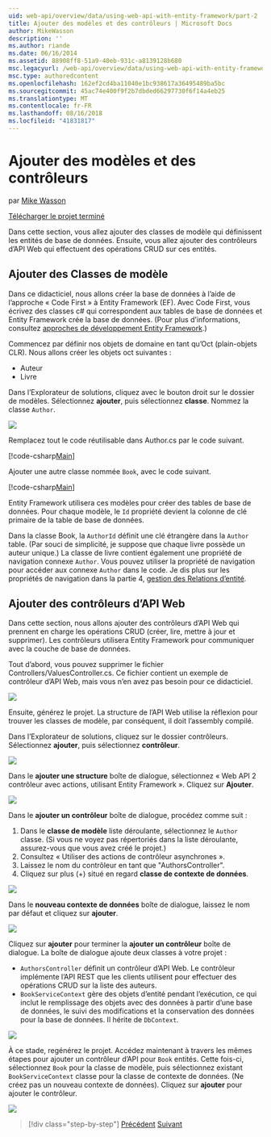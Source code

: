 ```yaml
---
uid: web-api/overview/data/using-web-api-with-entity-framework/part-2
title: Ajouter des modèles et des contrôleurs | Microsoft Docs
author: MikeWasson
description: ''
ms.author: riande
ms.date: 06/16/2014
ms.assetid: 88908ff8-51a9-40eb-931c-a8139128b680
msc.legacyurl: /web-api/overview/data/using-web-api-with-entity-framework/part-2
msc.type: authoredcontent
ms.openlocfilehash: 162ef2cd4ba11040e1bc938617a36495489ba5bc
ms.sourcegitcommit: 45ac74e400f9f2b7dbded66297730f6f14a4eb25
ms.translationtype: MT
ms.contentlocale: fr-FR
ms.lasthandoff: 08/16/2018
ms.locfileid: "41831817"
---
```

<a name="add-models-and-controllers"></a>Ajouter des modèles et des contrôleurs
====================
par [Mike Wasson](https://github.com/MikeWasson)

[Télécharger le projet terminé](https://github.com/MikeWasson/BookService)

Dans cette section, vous allez ajouter des classes de modèle qui définissent les entités de base de données. Ensuite, vous allez ajouter des contrôleurs d’API Web qui effectuent des opérations CRUD sur ces entités.

## <a name="add-model-classes"></a>Ajouter des Classes de modèle

Dans ce didacticiel, nous allons créer la base de données à l’aide de l’approche « Code First » à Entity Framework (EF). Avec Code First, vous écrivez des classes c# qui correspondent aux tables de base de données et Entity Framework crée la base de données. (Pour plus d’informations, consultez [approches de développement Entity Framework](https://msdn.microsoft.com/library/ms178359%28v=vs.110%29.aspx#dbfmfcf).)

Commencez par définir nos objets de domaine en tant qu’Oct (plain-objets CLR). Nous allons créer les objets oct suivantes :

- Auteur
- Livre

Dans l’Explorateur de solutions, cliquez avec le bouton droit sur le dossier de modèles. Sélectionnez **ajouter**, puis sélectionnez **classe**. Nommez la classe `Author`.

![](part-2/_static/image1.png)

Remplacez tout le code réutilisable dans Author.cs par le code suivant.

[!code-csharp[Main](part-2/samples/sample1.cs)]

Ajouter une autre classe nommée `Book`, avec le code suivant.

[!code-csharp[Main](part-2/samples/sample2.cs)]

Entity Framework utilisera ces modèles pour créer des tables de base de données. Pour chaque modèle, le `Id` propriété devient la colonne de clé primaire de la table de base de données.

Dans la classe Book, la `AuthorId` définit une clé étrangère dans la `Author` table. (Par souci de simplicité, je suppose que chaque livre possède un auteur unique.) La classe de livre contient également une propriété de navigation connexe `Author`. Vous pouvez utiliser la propriété de navigation pour accéder aux connexe `Author` dans le code. Je dis plus sur les propriétés de navigation dans la partie 4, [gestion des Relations d’entité](part-4.md).

## <a name="add-web-api-controllers"></a>Ajouter des contrôleurs d’API Web

Dans cette section, nous allons ajouter des contrôleurs d’API Web qui prennent en charge les opérations CRUD (créer, lire, mettre à jour et supprimer). Les contrôleurs utilisera Entity Framework pour communiquer avec la couche de base de données.

Tout d’abord, vous pouvez supprimer le fichier Controllers/ValuesController.cs. Ce fichier contient un exemple de contrôleur d’API Web, mais vous n’en avez pas besoin pour ce didacticiel.

![](part-2/_static/image2.png)

Ensuite, générez le projet. La structure de l’API Web utilise la réflexion pour trouver les classes de modèle, par conséquent, il doit l’assembly compilé.

Dans l’Explorateur de solutions, cliquez sur le dossier contrôleurs. Sélectionnez **ajouter**, puis sélectionnez **contrôleur**.

![](part-2/_static/image3.png)

Dans le **ajouter une structure** boîte de dialogue, sélectionnez « Web API 2 contrôleur avec actions, utilisant Entity Framework ». Cliquez sur **Ajouter**.

![](part-2/_static/image4.png)

Dans le **ajouter un contrôleur** boîte de dialogue, procédez comme suit :

1. Dans le **classe de modèle** liste déroulante, sélectionnez le `Author` classe. (Si vous ne voyez pas répertoriés dans la liste déroulante, assurez-vous que vous avez créé le projet.)
2. Consultez « Utiliser des actions de contrôleur asynchrones ».
3. Laissez le nom du contrôleur en tant que &quot;AuthorsController&quot;.
4. Cliquez sur plus (+) situé en regard **classe de contexte de données**.

![](part-2/_static/image5.png)

Dans le **nouveau contexte de données** boîte de dialogue, laissez le nom par défaut et cliquez sur **ajouter**.

![](part-2/_static/image6.png)

Cliquez sur **ajouter** pour terminer la **ajouter un contrôleur** boîte de dialogue. La boîte de dialogue ajoute deux classes à votre projet :

- `AuthorsController` définit un contrôleur d’API Web. Le contrôleur implémente l’API REST que les clients utilisent pour effectuer des opérations CRUD sur la liste des auteurs.
- `BookServiceContext` gère des objets d’entité pendant l’exécution, ce qui inclut le remplissage des objets avec des données à partir d’une base de données, le suivi des modifications et la conservation des données pour la base de données. Il hérite de `DbContext`.

![](part-2/_static/image7.png)

À ce stade, regénérez le projet. Accédez maintenant à travers les mêmes étapes pour ajouter un contrôleur d’API pour `Book` entités. Cette fois-ci, sélectionnez `Book` pour la classe de modèle, puis sélectionnez existant `BookServiceContext` classe pour la classe de contexte de données. (Ne créez pas un nouveau contexte de données). Cliquez sur **ajouter** pour ajouter le contrôleur.

![](part-2/_static/image8.png)

> [!div class="step-by-step"]
> [Précédent](part-1.md)
> [Suivant](part-3.md)
